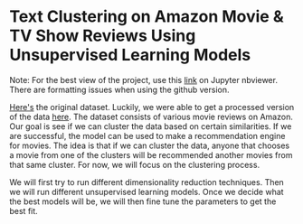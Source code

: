 # Text Clustering on Amazon Movie & TV Show Reviews Using Unsupervised Learning Models

Note: For the best view of the project, use this [link](https://nbviewer.jupyter.org/github/jamestorres1988/Text-Clustering-On-Amazon-Film-Reviews/tree/master/) on Jupyter nbviewer. There are formatting issues when using the github version. 

[Here's](https://www.kaggle.com/dm4006/amazon-movie-reviews) the original dataset. Luckily, we were able to get a processed version of the data [here](https://www.kaggle.com/ryati131457/web-data-amazon-movie-reviews-processed). The dataset consists of various movie reviews on Amazon. Our goal is see if we can cluster the data based on certain similarities. If we are successful, the model can be used to make a recommendation engine for movies. The idea is that if we can cluster the data, anyone that chooses a movie from one of the clusters will be recommended another movies from that same cluster. For now, we will focus on the clustering process.

We will first try to run different dimensionality reduction techniques. Then we will run different unsupervised learning models. Once we decide what the best models will be, we will then fine tune the parameters to get the best fit.
